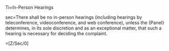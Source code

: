 Ti=In-Person Hearings

sec=There shall be no in-person hearings (including hearings by teleconference, videoconference, and web conference), unless the {Panel} determines, in its sole discretion and as an exceptional matter, that such a hearing is necessary for deciding the complaint.

=[Z/Sec/0]
